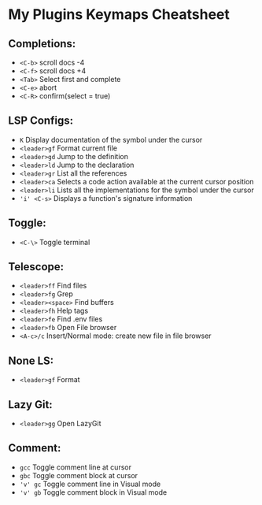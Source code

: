 # **My Plugins Keymaps Cheatsheet**

## Completions:
* `<C-b>` scroll docs -4
* `<C-f>` scroll docs +4
* `<Tab>` Select first and complete
* `<C-e>` abort
* `<C-R>` confirm(select = true)
 
## LSP Configs:
* `K` Display documentation of the symbol under the cursor
* `<leader>gf` Format current file 
* `<leader>gd` Jump to the definition
* `<leader>ld` Jump to the declaration
* `<leader>gr` List all the references 
* `<leader>ca` Selects a code action available at the current cursor position
* `<leader>li` Lists all the implementations for the symbol under the cursor
* `'i' <C-s>` Displays a function's signature information
 
## Toggle:
* `<C-\>` Toggle terminal
 
## Telescope:
* `<leader>ff` Find files
* `<leader>fg` Grep
* `<leader><space>` Find buffers
* `<leader>fh` Help tags
* `<leader>fe` Find .env files
* `<leader>fb` Open File browser
* `<A-c>/c` Insert/Normal mode: create new file in file browser

## None LS:
* `<leader>gf` Format

## Lazy Git:
* `<leader>gg` Open LazyGit

## Comment:
* `gcc` Toggle comment line at cursor
* `gbc` Toggle comment block at cursor
* `'v' gc` Toggle comment line in Visual mode
* `'v' gb` Toggle comment block in Visual mode

